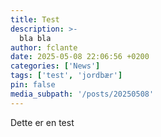 ```yaml
---
title: Test
description: >-
  bla bla
author: fclante
date: 2025-05-08 22:06:56 +0200
categories: ['News']
tags: ['test', 'jordbær']
pin: false
media_subpath: '/posts/20250508'
---
```


Dette er en test
